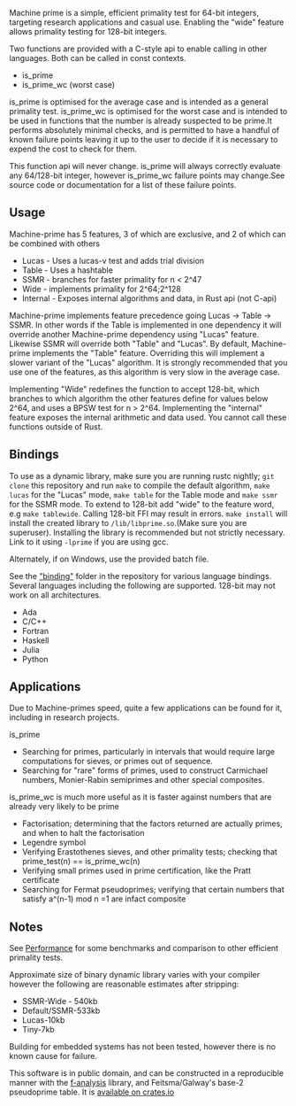 Machine prime is a simple, efficient primality test for 64-bit integers, targeting research applications and casual use. 
Enabling the "wide" feature allows primality testing for 128-bit integers.

Two functions are provided with a C-style api to enable calling in other languages. Both can be called in const contexts.

- is_prime
- is_prime_wc (worst case)

is_prime is optimised for the average case and is intended as a general primality test. is_prime_wc is optimised for
the worst case and is intended to be used in functions that the number is already suspected to be prime.It performs
absolutely minimal checks, and is permitted to have a handful of known failure points leaving it up to the user to
decide if it is necessary to expend the cost to check for them.

This function api will never change. is_prime will always correctly evaluate any 64/128-bit integer, however is_prime_wc
failure points may change.See source code or documentation for a list of these failure points.

## Usage
 Machine-prime has 5 features, 3 of which are exclusive, and 2 of which can be combined with others
 
 - Lucas - Uses a lucas-v test and  adds trial division
 - Table - Uses a hashtable 
 - SSMR - branches for faster primality for n < 2^47 
 - Wide - implements primality for 2^64;2^128
 - Internal - Exposes internal algorithms and data, in Rust api (not C-api)
 
 
 Machine-prime implements feature precedence going Lucas -> Table -> SSMR. In other words if the Table is implemented in one dependency
 it will override another Machine-prime dependency using "Lucas" feature. Likewise SSMR will override both "Table" and "Lucas".
 By default, Machine-prime implements the "Table" feature. Overriding this will implement a slower variant of the "Lucas" algorithm. It is
 strongly recommended that you use one of the features, as this algorithm is very slow in the average case. 
 
 Implementing "Wide" redefines the function to accept 128-bit, which branches to which algorithm the other features define for values below
 2^64, and uses a BPSW test for n > 2^64.
 Implementing the "internal" feature exposes the internal arithmetic and data used. You cannot call these functions outside of Rust.  
 
 ## Bindings
 To use as a dynamic library, make sure you are running rustc nightly; `git clone` this repository and run `make`
 to compile the default algorithm, `make lucas` for the "Lucas" mode, `make table` for the Table mode and `make ssmr` for
 the SSMR mode. To extend to 128-bit add "wide" to the feature word, e.g `make tablewide`. Calling 128-bit FFI may result 
 in errors. 
 `make install` will install the created library to `/lib/libprime.so`.(Make sure you are superuser). 
 Installing the library is recommended but not strictly necessary. Link to it using 
 ``-lprime`` if you are using gcc. 

Alternately, if on Windows, use the provided batch file. 

See the ["binding"](https://github.com/JASory/machine-prime/tree/main/binding) folder in the repository for 
various language bindings. Several languages including the following are supported. 128-bit may not work on all architectures. 
- Ada
- C/C++ 
- Fortran 
- Haskell
- Julia 
- Python

## Applications
  Due to Machine-primes speed, quite a few applications can be found for it, including in research projects.
  
  is_prime
  - Searching for primes, particularly in intervals that would require large computations for sieves, or primes out of sequence. 
  - Searching for "rare" forms of primes, used to construct Carmichael numbers, Monier-Rabin semiprimes and other special composites.
  
is_prime_wc is much more useful as it is faster against numbers that are already very likely to be prime

  - Factorisation; determining that the factors returned are actually primes, and when to halt the factorisation
  - Legendre symbol
  - Verifying Erastothenes sieves, and other primality tests; checking that prime_test(n) == is_prime_wc(n)
  - Verifying small primes used in prime certification, like the Pratt certificate
  - Searching for Fermat pseudoprimes; verifying that certain numbers that satisfy a^(n-1) mod n =1 are infact composite
 
##  Notes
See [Performance](https://github.com/JASory/machine-prime/blob/main/PERFORMANCE.md) for some benchmarks and 
comparison to other efficient primality tests. 

Approximate size of binary dynamic library varies with your compiler however the following are reasonable estimates after stripping:
- SSMR-Wide - 540kb
- Default/SSMR-533kb
- Lucas-10kb
- Tiny-7kb

Building for embedded systems has not been tested, however there is no known cause for failure.

This software is in public domain, and can be constructed in a reproducible manner with the 
[f-analysis](https://github.com/JASory/f-analysis) library, and Feitsma/Galway's base-2 
pseudoprime table. It is [available on crates.io](https://crates.io/crates/machine-prime)

